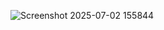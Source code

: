 ![Screenshot 2025-07-02 155844](https://github.com/user-attachments/assets/710abd3c-cf1a-4e56-932c-ad8dbd7e738f)
